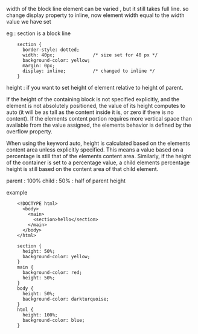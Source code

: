 
width of the block line element can be varied , but it still takes full line. 
so change display property to inline, now element width equal to the width value we have set

eg : section is a block line

        section {
          border-style: dotted;
          width: 40px;              /* size set for 40 px */
          background-color: yellow;
          margin: 0px;
          display: inline;          /* changed to inline */
        }
        
height : if you want to set height of element relative to height of parent. 

If the height of the containing block is not specified explicitly, and the element is not absolutely positioned, 
the value of its height computes to auto (it will be as tall as the content inside it is, or zero if there is no content). 
If the elements content portion requires more vertical space than available from the value assigned, the elements behavior is defined by the overflow property.

When using the keyword auto, height is calculated based on the elements content area unless explicitly specified. 
This means a value based on a percentage is still that of the elements content area. 
Similarly, if the height of the container is set to a percentage value, a child elements percentage height is still based on the content area of that child element.


parent : 100%
child : 50% : half of parent height


example

        <!DOCTYPE html>
          <body>
            <main>
              <section>hello</section>
            </main>
          </body>
        </html>

        section {
          height: 50%;
          background-color: yellow;
        }
        main {
          background-color: red;
          height: 50%;
        }
        body {
          height: 50%;
          background-color: darkturquoise;
        }
        html {
          height: 100%;
          background-color: blue;
        }
